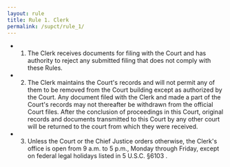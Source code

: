 ```yaml
---
layout: rule
title: Rule 1. Clerk
permalink: /supct/rule_1/
---
```


- 1. The Clerk receives documents for filing with the Court and has authority to reject any submitted filing that does not comply with these Rules.
- 2. The Clerk maintains the Court's records and will not permit any of them to be removed from the Court building except as authorized by the Court. Any document filed with the Clerk and made a part of the Court's records may not thereafter be withdrawn from the official Court files. After the conclusion of proceedings in this Court, original records and documents transmitted to this Court by any other court will be returned to the court from which they were received.
- 3. Unless the Court or the Chief Justice orders otherwise, the Clerk's office is open from 9 a.m. to 5 p.m., Monday through Friday, except on federal legal holidays listed in 5 U.S.C. §6103 .
